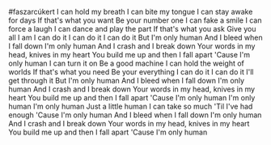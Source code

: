 #faszarcúkert
I can hold my breath
I can bite my tongue
I can stay awake for days
If that's what you want
Be your number one
I can fake a smile
I can force a laugh
I can dance and play the part
If that's what you ask
Give you all I am
I can do it
I can do it
I can do it
But I'm only human
And I bleed when I fall down
I'm only human
And I crash and I break down
Your words in my head, knives in my heart
You build me up and then I fall apart
'Cause I'm only human
I can turn it on
Be a good machine
I can hold the weight of worlds
If that's what you need
Be your everything
I can do it
I can do it
I'll get through it
But I'm only human
And I bleed when I fall down
I'm only human
And I crash and I break down
Your words in my head, knives in my heart
You build me up and then I fall apart
'Cause I'm only human
I'm only human
I'm only human
Just a little human
I can take so much
'Til I've had enough
'Cause I'm only human
And I bleed when I fall down
I'm only human
And I crash and I break down
Your words in my head, knives in my heart
You build me up and then I fall apart
'Cause I'm only human
